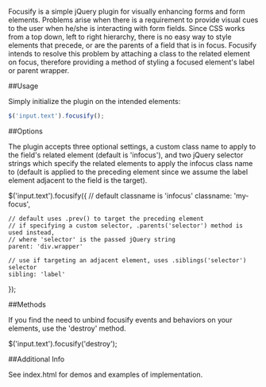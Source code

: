 Focusify is a simple jQuery plugin for visually enhancing forms and form elements.
Problems arise when there is a requirement to provide visual cues to the user when he/she
is interacting with form fields. Since CSS works from a top down, left to right hierarchy,
there is no easy way to style elements that precede, or are the parents of a field that is in
focus. Focusify intends to resolve this problem by attaching a class to the related element on focus,
therefore providing a method of styling a focused element's label or parent wrapper.

##Usage

Simply initialize the plugin on the intended elements:
```javascript
$('input.text').focusify();
```

##Options

The plugin accepts three optional settings, a custom class name to apply to the field's related element (default is 'infocus'),
and two jQuery selector strings which specify the related elements to apply the infocus class name to (default is applied to the
preceding element since we assume the label element adjacent to the field is the target).

$('input.text').focusify({
	// default classname is 'infocus'
	classname: 'my-focus',
	
	// default uses .prev() to target the preceding element
	// if specifying a custom selector, .parents('selector') method is used instead,
	// where 'selector' is the passed jQuery string
	parent: 'div.wrapper'

	// use if targeting an adjacent element, uses .siblings('selector') selector	
	sibling: 'label'
});


##Methods

If you find the need to unbind focusify events and behaviors on your elements, use the 'destroy' method.

$('input.text').focusify('destroy');

##Additional Info

See index.html for demos and examples of implementation.
